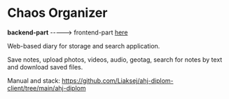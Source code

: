 # Chaos Organizer

**backend-part** -----> frontend-part [here](https://github.com/Liaksej/ahj-diplom-client/tree/main/ahj-diplom)

Web-based diary for storage and search application.

Save notes, upload photos, videos, audio, geotag, search for notes by text and download saved files.

Manual and stack: https://github.com/Liaksej/ahj-diplom-client/tree/main/ahj-diplom
